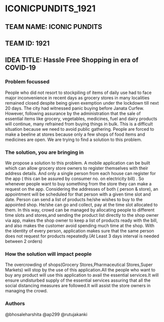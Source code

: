 # ICONICPUNDITS_1921
## TEAM NAME: ICONIC PUNDITS
## TEAM ID: 1921
## IDEA TITLE: Hassle Free Shopping in era of COVID-19
### Problem focussed
People who did not resort to stockpiling of items of daily use had to face major inconvenience in recent days as grocery stores in many localities remained closed despite being given exemption under the lockdown till next 20 days.
The city had witnessed panic buying before Janata Curfew. However, following assurance by the administration that the sale of essential items like grocery, vegetables, medicines, fuel and dairy products will continue, many refrained from buying things in bulk.
This is a difficult situation because we need to avoid public gathering. People are forced to make a beeline at stores because only a few shops of food items and medicines are open.
We are trying to find a solution to this problem.

### The solution, you are bringing in
We propose a solution to this problem. A mobile application can be built which can allow grocery store owners to register themselves with their address details. And only a single person from each house can register for the app ( this can be assured by consumer no. on electricity bill) . So whenever people want to buy something from the store they can make a request on the app. Considering the addresses of both ( person & store), an appointment will be scheduled for that person with a given time slot and date. Person can send a list of products he/she wishes to buy to the appointed shop. He/she can go and collect, pay at the time slot allocated to them. In this way, crowd can be managed by allocating people to different time slots and stores,and sending the product list directly to the shop owner via app, makes the shop owner to keep a list of products ready with the bill, and also makes the customer avoid spending much time at the shop. With the identity of every person, application makes sure that the same person does not request for products repeatedly.(At Least 3 days interval is needed between 2 orders)

### How the solution will impact people 
The overcrowding of shops(Grocery Stores,Pharmaceutical Stores,Super Markets) will stop by the use of this application.All the people who want to buy any product will use this application to avail the essential services.It will ensure undisturbed supply of the essential services assuring that all the social distancing measures are followed.It will assist the store owners in managing the crowd.

### Authors
@bhosaleharshita
@ap299
@rutujakanki
